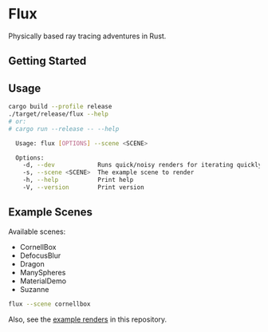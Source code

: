 # Flux

Physically based ray tracing adventures in Rust.

## Getting Started

## Usage

```bash
cargo build --profile release
./target/release/flux --help
# or:
# cargo run --release -- --help

  Usage: flux [OPTIONS] --scene <SCENE>

  Options:
    -d, --dev            Runs quick/noisy renders for iterating quickly
    -s, --scene <SCENE>  The example scene to render
    -h, --help           Print help
    -V, --version        Print version
```

## Example Scenes

Available scenes:

- CornellBox
- DefocusBlur
- Dragon
- ManySpheres
- MaterialDemo
- Suzanne

```bash
flux --scene cornellbox
```

Also, see the [example renders](./examples/) in this repository.
